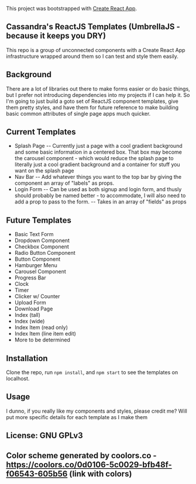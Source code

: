 This project was bootstrapped with [Create React App](https://github.com/facebook/create-react-app).

## Cassandra's ReactJS Templates (UmbrellaJS - because it keeps you DRY)

This repo is a group of unconnected components with a Create React App infrastructure wrapped around them so I can test and style them easily.

## Background

There are a lot of libraries out there to make forms easier or do basic things, but I prefer not introducing dependencies into my projects if I can help it.  So I'm going to just build a goto set of ReactJS component templates, give them pretty styles, and have them for future reference to make building
basic common attributes of single page apps much quicker.

## Current Templates
- Splash Page
-- Currently just a page with a cool gradient background and some basic information in a centered box.  That box may become the carousel component - which would reduce the splash page to literally just a cool gradient background and a container for stuff you want on the splash page
- Nav Bar
-- Add whatever things you want to the top bar by giving the component an array of "labels" as props.
- Login Form
-- Can be used as both signup and login form, and thusly should probably be named better - to accommodate, I will also need to add a prop to pass to
the form.
-- Takes in an array of "fields" as props

## Future Templates
- Basic Text Form
- Dropdown Component
- Checkbox Component
- Radio Button Component
- Button Component
- Hamburger Menu
- Carousel Component
- Progress Bar
- Clock
- Timer
- Clicker w/ Counter
- Upload Form
- Download Page
- Index (tall)
- Index (wide)
- Index Item (read only)
- Index Item (line item edit)
- More to be determined

## Installation

Clone the repo, run ```npm install```, and ```npm start``` to see the templates on localhost.

## Usage
I dunno, if you really like my components and styles, please credit me?  Will put more specific details for each template as I make them

## License: GNU GPLv3

## Color scheme generated by coolors.co - https://coolors.co/0d0106-5c0029-bfb48f-f06543-605b56 (link with colors)




